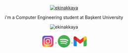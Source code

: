 <p align="center">
  <a href="https://git.io/typing-svg">
    <img align="center" alt="ekinakkaya" src="https://readme-typing-svg.herokuapp.com/?lines=hi,+i'm+Ekin&center=true&size=30" />
  </a>
  <p align="center">i'm a Computer Engineering student at Başkent University</p>
</p>

<p align="center"> <img src="https://github-readme-stats.vercel.app/api?username=ekinakkaya&show_icons=true&theme=synthwave" alt="ekinakkaya" />

<p align="center">
  <a href="https://www.instagram.com/ekinnakkaya/">
    <img align="center" alt="@ekinakkaya" width="48px" src="https://raw.githubusercontent.com/ekinakkaya/ekinakkaya/main/icons/icons8-instagram.svg" />
  </a>
  <a href="https://open.spotify.com/user/k1zgyrw2t2da3xbp0quu20ie7?si=77b1fd50c6634328">
    <img align="center" alt="luthierinside" width="48px" src="https://raw.githubusercontent.com/ekinakkaya/ekinakkaya/main/icons/icons8-spotify.svg" />
  </a>
  <a href="mailto:midamnuvas@gmail.com">
    <img align="center" alt="midamnuvas@gmail.com" width="48px" src="https://raw.githubusercontent.com/ekinakkaya/ekinakkaya/main/icons/icons8-gmail.svg" />
  </a>
</p>
